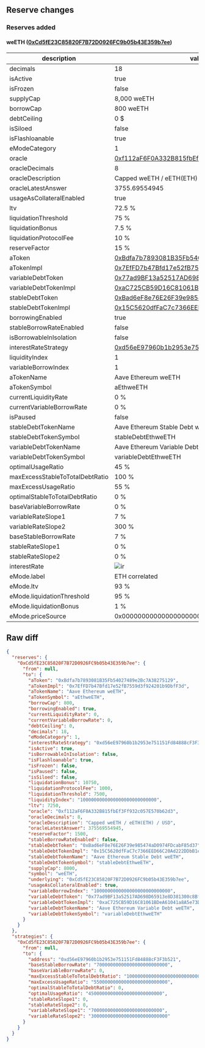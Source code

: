 ## Reserve changes

### Reserves added

#### weETH ([0xCd5fE23C85820F7B72D0926FC9b05b43E359b7ee](https://etherscan.io/address/0xCd5fE23C85820F7B72D0926FC9b05b43E359b7ee))

| description | value |
| --- | --- |
| decimals | 18 |
| isActive | true |
| isFrozen | false |
| supplyCap | 8,000 weETH |
| borrowCap | 800 weETH |
| debtCeiling | 0 $ |
| isSiloed | false |
| isFlashloanable | true |
| eModeCategory | 1 |
| oracle | [0xf112aF6F0A332B815fbEf3Ff932c057E570b62d3](https://etherscan.io/address/0xf112aF6F0A332B815fbEf3Ff932c057E570b62d3) |
| oracleDecimals | 8 |
| oracleDescription | Capped weETH / eETH(ETH) / USD |
| oracleLatestAnswer | 3755.69554945 |
| usageAsCollateralEnabled | true |
| ltv | 72.5 % |
| liquidationThreshold | 75 % |
| liquidationBonus | 7.5 % |
| liquidationProtocolFee | 10 % |
| reserveFactor | 15 % |
| aToken | [0xBdfa7b7893081B35Fb54027489e2Bc7A38275129](https://etherscan.io/address/0xBdfa7b7893081B35Fb54027489e2Bc7A38275129) |
| aTokenImpl | [0x7EfFD7b47Bfd17e52fB7559d3f924201b9DbfF3d](https://etherscan.io/address/0x7EfFD7b47Bfd17e52fB7559d3f924201b9DbfF3d) |
| variableDebtToken | [0x77ad9BF13a52517AD698D65913e8D381300c8Bf3](https://etherscan.io/address/0x77ad9BF13a52517AD698D65913e8D381300c8Bf3) |
| variableDebtTokenImpl | [0xaC725CB59D16C81061BDeA61041a8A5e73DA9EC6](https://etherscan.io/address/0xaC725CB59D16C81061BDeA61041a8A5e73DA9EC6) |
| stableDebtToken | [0xBad6eF8e76E26F39e985474aD0974FDcabF85d37](https://etherscan.io/address/0xBad6eF8e76E26F39e985474aD0974FDcabF85d37) |
| stableDebtTokenImpl | [0x15C5620dfFaC7c7366EED66C20Ad222DDbB1eD57](https://etherscan.io/address/0x15C5620dfFaC7c7366EED66C20Ad222DDbB1eD57) |
| borrowingEnabled | true |
| stableBorrowRateEnabled | false |
| isBorrowableInIsolation | false |
| interestRateStrategy | [0xd56eE97960b1b2953e751151Fd84888cF3F3b521](https://etherscan.io/address/0xd56eE97960b1b2953e751151Fd84888cF3F3b521) |
| liquidityIndex | 1 |
| variableBorrowIndex | 1 |
| aTokenName | Aave Ethereum weETH |
| aTokenSymbol | aEthweETH |
| currentLiquidityRate | 0 % |
| currentVariableBorrowRate | 0 % |
| isPaused | false |
| stableDebtTokenName | Aave Ethereum Stable Debt weETH |
| stableDebtTokenSymbol | stableDebtEthweETH |
| variableDebtTokenName | Aave Ethereum Variable Debt weETH |
| variableDebtTokenSymbol | variableDebtEthweETH |
| optimalUsageRatio | 45 % |
| maxExcessStableToTotalDebtRatio | 100 % |
| maxExcessUsageRatio | 55 % |
| optimalStableToTotalDebtRatio | 0 % |
| baseVariableBorrowRate | 0 % |
| variableRateSlope1 | 7 % |
| variableRateSlope2 | 300 % |
| baseStableBorrowRate | 7 % |
| stableRateSlope1 | 0 % |
| stableRateSlope2 | 0 % |
| interestRate | ![ir](/.assets/975331647bbe35dbd37070cd8e0f29f3fd3250c9.svg) |
| eMode.label | ETH correlated |
| eMode.ltv | 93 % |
| eMode.liquidationThreshold | 95 % |
| eMode.liquidationBonus | 1 % |
| eMode.priceSource | 0x0000000000000000000000000000000000000000 |


## Raw diff

```json
{
  "reserves": {
    "0xCd5fE23C85820F7B72D0926FC9b05b43E359b7ee": {
      "from": null,
      "to": {
        "aToken": "0xBdfa7b7893081B35Fb54027489e2Bc7A38275129",
        "aTokenImpl": "0x7EfFD7b47Bfd17e52fB7559d3f924201b9DbfF3d",
        "aTokenName": "Aave Ethereum weETH",
        "aTokenSymbol": "aEthweETH",
        "borrowCap": 800,
        "borrowingEnabled": true,
        "currentLiquidityRate": 0,
        "currentVariableBorrowRate": 0,
        "debtCeiling": 0,
        "decimals": 18,
        "eModeCategory": 1,
        "interestRateStrategy": "0xd56eE97960b1b2953e751151Fd84888cF3F3b521",
        "isActive": true,
        "isBorrowableInIsolation": false,
        "isFlashloanable": true,
        "isFrozen": false,
        "isPaused": false,
        "isSiloed": false,
        "liquidationBonus": 10750,
        "liquidationProtocolFee": 1000,
        "liquidationThreshold": 7500,
        "liquidityIndex": "1000000000000000000000000000",
        "ltv": 7250,
        "oracle": "0xf112aF6F0A332B815fbEf3Ff932c057E570b62d3",
        "oracleDecimals": 8,
        "oracleDescription": "Capped weETH / eETH(ETH) / USD",
        "oracleLatestAnswer": 375569554945,
        "reserveFactor": 1500,
        "stableBorrowRateEnabled": false,
        "stableDebtToken": "0xBad6eF8e76E26F39e985474aD0974FDcabF85d37",
        "stableDebtTokenImpl": "0x15C5620dfFaC7c7366EED66C20Ad222DDbB1eD57",
        "stableDebtTokenName": "Aave Ethereum Stable Debt weETH",
        "stableDebtTokenSymbol": "stableDebtEthweETH",
        "supplyCap": 8000,
        "symbol": "weETH",
        "underlying": "0xCd5fE23C85820F7B72D0926FC9b05b43E359b7ee",
        "usageAsCollateralEnabled": true,
        "variableBorrowIndex": "1000000000000000000000000000",
        "variableDebtToken": "0x77ad9BF13a52517AD698D65913e8D381300c8Bf3",
        "variableDebtTokenImpl": "0xaC725CB59D16C81061BDeA61041a8A5e73DA9EC6",
        "variableDebtTokenName": "Aave Ethereum Variable Debt weETH",
        "variableDebtTokenSymbol": "variableDebtEthweETH"
      }
    }
  },
  "strategies": {
    "0xCd5fE23C85820F7B72D0926FC9b05b43E359b7ee": {
      "from": null,
      "to": {
        "address": "0xd56eE97960b1b2953e751151Fd84888cF3F3b521",
        "baseStableBorrowRate": "70000000000000000000000000",
        "baseVariableBorrowRate": 0,
        "maxExcessStableToTotalDebtRatio": "1000000000000000000000000000",
        "maxExcessUsageRatio": "550000000000000000000000000",
        "optimalStableToTotalDebtRatio": 0,
        "optimalUsageRatio": "450000000000000000000000000",
        "stableRateSlope1": 0,
        "stableRateSlope2": 0,
        "variableRateSlope1": "70000000000000000000000000",
        "variableRateSlope2": "3000000000000000000000000000"
      }
    }
  }
}
```